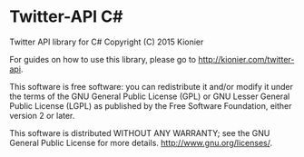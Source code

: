 # Twitter-API C&#35;
Twitter API library for C# 
Copyright (C) 2015 Kionier

For guides on how to use this library, please go to <http://kionier.com/twitter-api>.

This software is free software: you can redistribute it and/or modify it under the terms of the 
GNU General Public License (GPL) or GNU Lesser General Public License (LGPL) as published by
the Free Software Foundation, either version 2 or later.

This software is distributed WITHOUT ANY WARRANTY; see the GNU General Public License for more details. <http://www.gnu.org/licenses/>.

